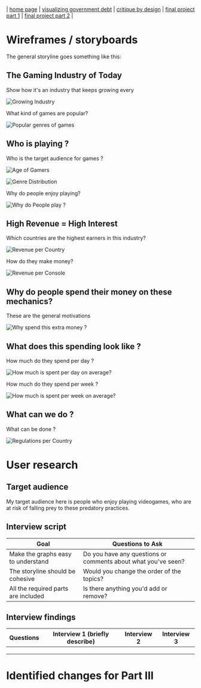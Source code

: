 | [home page](https://h-calderon.github.io/portfolio/) | [visualizing government debt](visualizing-government-debt.md) | [critique by design](critique-by-design.md) | [final project part 1](final-project-part-1.md) | [final project part 2](final-project-part-2.md) |

# Wireframes / storyboards

The general storyline goes something like this:

## The Gaming Industry of Today

Show how it's an industry that keeps growing every 

![Growing Industry](gamersyears.jpg)

What kind of games are popular?

![Popular genres of games](typegame.jpg)

## Who is playing ?

Who is the target audience for games ?

![Age of Gamers](age.jpg)

![Genre Distribution](malegamers.jpg)

Why do people enjoy playing?

![Why do People play ?](whygame.jpg)

## High Revenue = High Interest

Which countries are the highest earners in this industry?

![Revenue per Country](revenuecountry.jpg)

How do they make money?

![Revenue per Console](revenuemobile.jpg)

## Why do people spend their money on these mechanics?

These are the general motivations

![Why spend this extra money ?](motivation.jpg)

## What does this spending look like ?

How much do they spend per day ?

![How much is spent per day on average?](spendday.jpg)

How much do they spend per week ?

![How much is spent per week on average?](spendweek.jpg)

## What can we do ?

What can be done ?

![Regulations per Country](regulations.jpg)

# User research 

## Target audience

My target audience here is people who enjoy playing videogames, who are at risk of falling prey to these predatory practices.

## Interview script

| Goal                              | Questions to Ask                                            |
|-----------------------------------|-------------------------------------------------------------|
|Make the graphs easy to understand |Do you have any questions or comments about what you've seen?|
|The storyline should be cohesive   |Would you change the order of the topics?                    |
|All the required parts are included|Is there anything you'd add or remove?                       |

## Interview findings


| Questions               | Interview 1 (briefly describe) | Interview 2 | Interview 3 |
|-------------------------|--------------------------------|-------------|-------------|
|||
|||
|||


# Identified changes for Part III




